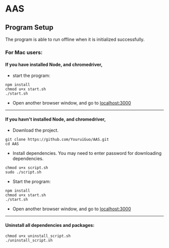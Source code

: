 # AAS

## Program Setup
The program is able to run offline when it is initialized successfully.
### For Mac users:

#### If you have installed **Node**, and **chromedriver**, 
* start the program:
```shell
npm install
chmod u+x start.sh
./start.sh
```
* Open another browser window, and go to [localhost:3000](http://localhost:3000/)
---
#### If you havn't installed **Node**, and **chromedriver**, 

* Download the project.
```shell
git clone https://github.com/YouruiGuo/AAS.git
cd AAS
```
* Install dependencies. You may need to enter password for downloading dependencies.
```shell
chmod u+x script.sh
sudo ./script.sh
```

* Start the program:
```shell
npm install
chmod u+x start.sh
./start.sh
```
* Open another browser window, and go to [localhost:3000](http://localhost:3000/)

---

#### Uninstall all dependencies and packages:
```shell
chmod u+x uninstall_script.sh
./uninstall_script.sh
```
